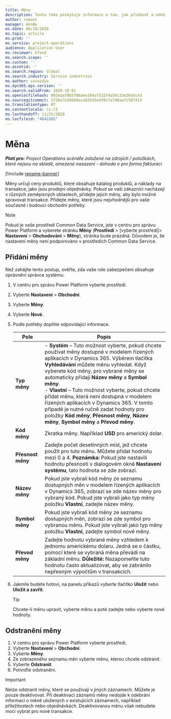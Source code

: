```yaml
---
title: Měna
description: Tento téma poskytuje informace o tom, jak přidávat a odebírat typy měn v Project Operations.
author: rumant
manager: AnnBe
ms.date: 09/18/2020
ms.topic: article
ms.prod: ''
ms.service: project-operations
audience: Application User
ms.reviewer: kfend
ms.search.scope: ''
ms.custom: ''
ms.assetid: ''
ms.search.region: Global
ms.search.industry: Service industries
ms.author: suvaidya
ms.dyn365.ops.version: ''
ms.search.validFrom: 2020-10-01
ms.openlocfilehash: 093eaa78b5f88aee364a753374a56c33e20a5ce3
ms.sourcegitcommit: 573be7e36604ace82b35e439cfa748aa7c587415
ms.translationtype: HT
ms.contentlocale: cs-CZ
ms.lasthandoff: 11/25/2020
ms.locfileid: "4642265"
---
```

# <a name="currency"></a>Měna

_**Platí pro:** Project Operations scénáře založené na zdrojích / položkách, které nejsou na skladě, omezené nasazení - dohoda o pro forma fakturaci_

[!include [rename-banner](~/includes/cc-data-platform-banner.md)]

Měny určují ceny produktů, které obsahuje katalog produktů, a náklady na transakce, jako jsou prodejní objednávky. Pokud se vaši zákazníci nacházejí v různých zeměpisných oblastech, přidejte jejich měny, aby bylo možné spravovat transakce. Přidejte měny, které jsou nejvhodnější pro vaše současné i budoucí obchodní potřeby.  

> [!NOTE]
> Pokud je vaše prostředí Common Data Service, jste v centru pro správu Power Platform a vyberete stránku **Měny** (**Prostředí** > [vyberte prostředí]> **Nastavení** > **Obchodování** > **Měny**), stránka bude prázdná. Důvodem je, že nastavení měny není podporováno v prostředích Common Data Service.

## <a name="add-a-currency"></a>Přidání měny  
Než zahájíte tento postup, ověřte, zda vaše role zabezpečení obsahuje oprávnění správce systému. 

1. V centru pro správu Power Platform vyberte prostředí. 
2. Vyberte **Nastavení** > **Obchodní**.
3. Vyberte **Měny**.  
4. Vyberte **Nové**.  
5. Podle potřeby doplňte odpovídající informace.  


   |          Pole          |                                                                                                                                                                                                                                                                                                                                                                            Popis                                                                                                                                                                                                                                                                                                                                                                            |
   |-------------------------|-------------------------------------------------------------------------------------------------------------------------------------------------------------------------------------------------------------------------------------------------------------------------------------------------------------------------------------------------------------------------------------------------------------------------------------------------------------------------------------------------------------------------------------------------------------------------------------------------------------------------------------------------------------------------------------------------------------------------------------------------------------------|
   |    **Typ měny**    | - **Systém** – Tuto možnost vyberte, pokud chcete používat měny dostupné v modelem řízených aplikacích v Dynamics 365. Výběrem tlačítka **Vyhledávání** můžete měnu vyhledat. Když vyberete kód měny, pro vybrané měny se automaticky přidají **Název měny** a **Symbol měny**.<br />- **Vlastní** – Tuto možnost vyberte, pokud chcete přidat měnu, která není dostupná v modelem řízených aplikacích v Dynamics 365. V tomto případě je nutné ručně zadat hodnoty pro položky **Kód měny**, **Přesnost měny**, **Název měny**, **Symbol měny** a **Převod měny**. |
   |    **Kód měny**    |                                                                                                                                                                                                                                                                                                                                            Zkratka měny. Například **USD** pro americký dolar.                                                                                                                                                                                                                                                                                                                                            |
   | **Přesnost měny**  |                                                                                                                                                                                  Zadejte počet desetinných míst, jež chcete použít pro tuto měnu.  Můžete přidat hodnotu mezi 0 a 4. **Poznámka:** Pokud jste nastavili hodnotu přesnosti v dialogovém okně **Nastavení systému**, tato hodnota se zde zobrazí.                                                                                                                                                                                  |
   |    **Název měny**    |                                                                                                                                                                                                                                         Pokud jste vybrali kód měny ze seznamu dostupných měn v modelem řízených aplikacích v Dynamics 365, zobrazí se zde název měny pro vybraný kód. Pokud jste vybrali jako typ měny položku **Vlastní**, zadejte název měny.                                                                                                                                                                                                                                          |
   |   **Symbol měny**   |                                                                                                                                                                                                                                                                      Pokud jste vybrali kód měny ze seznamu dostupných měn, zobrazí se zde symbol pro vybranou měnu. Pokud jste vybrali jako typ měny položku **Vlastní**, zadejte symbol nové měny.                                                                                                                                                                                                                                                                       |
   | **Převod měny** |                                                                                                                                                                                                                                     Zadejte hodnotu vybrané měny vzhledem k jednomu americkému dolaru. Jedná se o částku, pomocí které se vybraná měna převádí na základní měnu. **Důležité:** Nazapomeňte tuto hodnotu často aktualizovat, aby se zabránilo nepřesným výpočtům v transakcích.                                                                                                                                                                                                                                      |


6. Jakmile budete hotovi, na panelu příkazů vyberte tlačítko **Uložit** nebo **Uložit a zavřít**.  

   > [!TIP]
   >  Chcete-li měnu upravit, vyberte měnu a poté zadejte nebo vyberte nové hodnoty.  

## <a name="delete-a-currency"></a>Odstranění měny  

1. V centru pro správu Power Platform vyberte prostředí. 
2. Vyberte **Nastavení** > **Obchodní**.
3. Vyberte **Měny**.  
4. Ze zobrazeného seznamu měn vyberte měnu, kterou chcete odstranit.  
5. Vyberte **Odstranit**.  
6. Potvrďte odstranění.  

> [!IMPORTANT]
>  Nelze odstranit měny, které se používají v jiných záznamech. Můžete je pouze deaktivovat. Při deaktivaci záznamů měny nedojde k odebrání informací o měně uložených v existujících záznamech, například příležitostech nebo objednávkách. Deaktivovanou měnu však nebudete moci vybrat pro nové transakce.  
